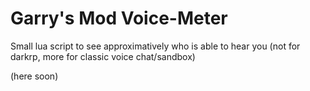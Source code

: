 # Garry's Mod Voice-Meter
Small lua script to see approximatively who is able to hear you (not for darkrp, more for classic voice chat/sandbox)

(here soon)
